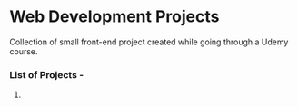 # Web Development Projects

Collection of small front-end project created while going through a Udemy course.

### List of Projects - 

1. 
